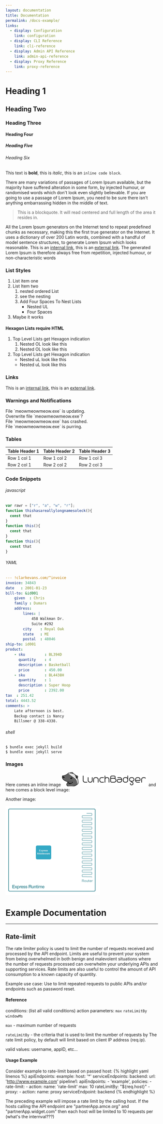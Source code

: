 ```yaml
---
layout: documentation
title: Documentation
permalink: /docs-example/
links:
  - display: Configuration
    link: configuration
  - display: CLI Reference
    link: cli-reference
  - display: Admin API Reference
    link: admin-api-reference
  - display: Proxy Reference
    link: proxy-reference
---
```

# Heading 1
## Heading Two
### Heading Three
#### Heading Four
##### Heading Five
###### Heading Six

This text is **bold**, this is *italic*, this is an `inline code block`.

There are many variations of passages of Lorem Ipsum available, but the majority have suffered alteration in some form, by injected humour, or randomised words which don't look even slightly believable. If you are going to use a passage of Lorem Ipsum, you need to be sure there isn't anything embarrassing hidden in the middle of text.

> This is a blockquote. It will read centered and full length of the area it resides in.

All the Lorem Ipsum generators on the Internet tend to repeat predefined chunks as necessary, making this the first true generator on the Internet. It uses a dictionary of over 200 Latin words, combined with a handful of model sentence structures, to generate Lorem Ipsum which looks reasonable. This is an [internal link](#error-code-definitions), this is an [external link](http://google.com). The generated Lorem Ipsum is therefore always free from repetition, injected humour, or non-characteristic words

### List Styles

1. List item one
2. List Item two
    1. nested ordered List
    2. see the nesting
    3. Add Four Spaces To Nest Lists
        - Nested UL
        - Four Spaces
3. Maybe it works

#### Hexagon Lists require HTML

<ol class="hexagon-list" markdown="1">
<li>Top Level Lists get Hexagon indication
<ol>
<li>Nested OL look like this</li>
<li>Nested OL look like this</li>
</ol>
</li>
<li>Top Level Lists get Hexagon indication
<ul>
<li>Nested uL look like this</li>
<li>Nested uL look like this</li>
</ul>
</li>
</ol>

### Links

This is an [internal link](#error-code-definitions), this is an [external link](http://google.com).

### Warnings and Notifications

<aside class="notice" mardown="1">
File `meowmeowmeow.exe` is updating.
</aside>

<aside class="warning" mardown="1">
Overwrite file `meowmeowmeow.exe`?
</aside>

<aside class="error" mardown="1">
File `meowmeowmeow.exe` has crashed.
</aside>

<aside class="success" mardown="1">
File `meowmeowmeow.exe` is purring.
</aside>

### Tables

Table Header 1 | Table Header 2 | Table Header 3
-------------- | -------------- | --------------
Row 1 col 1 | Row 1 col 2 | Row 1 col 3
Row 2 col 1 | Row 2 col 2 | Row 2 col 3

### Code Snippets

###### javascript

```javascript
var rawr = ["r", "a", "w", "r"];
function thishasareallylongnamesoleck(){
  const that
}
function this(){
  const that
}
function this(){
  const that
}
```

###### YAML

```yaml
--- !clarkevans.com/^invoice
invoice: 34843
date   : 2001-01-23
bill-to: &id001
    given  : Chris
    family : Dumars
    address:
        lines: |
            458 Walkman Dr.
            Suite #292
        city    : Royal Oak
        state   : MI
        postal  : 48046
ship-to: id001
product:
    - sku         : BL394D
      quantity    : 4
      description : Basketball
      price       : 450.00
    - sku         : BL4438H
      quantity    : 1
      description : Super Hoop
      price       : 2392.00
tax  : 251.42
total: 4443.52
comments: >
    Late afternoon is best.
    Backup contact is Nancy
    Billsmer @ 338-4338.
```

###### shell

```shell
$ bundle exec jekyll build
$ bundle exec jekyll serve
```

### Images

Here comes an inline image ![inline image](/assets/img/lb-logo-mono.png) and here comes a block level image:

Another image:

![inline image](/assets/img/Marchitecture_Express-As-We-Know-it_01.png)

# Example Documentation
---

## Rate-limit
The rate limiter policy is used to limit the number of requests received and processed by the API endpoint. Limits are useful to prevent your system from being overwhelmed in both benign and malevolent situations where the number of requests processed can overwhelm your underlying APIs and supporting services. Rate limits are also useful to control the amount of API consumption to a known capacity of quantity.

Example use case:
Use to limit repeated requests to public APIs and/or endpoints such as password reset.

#### Reference
conditions: (list all valid conditions)
action parameters:
`max`
`rateLimitBy`
`windowMs`


`max` - maximum number of requests

`rateLimitBy` - the criteria that is used to limit the number of requests by
The rate limit policy, by default will limit based on client IP address (req.ip).

valid values: username, appID, etc...

#### Usage Example


Consider example to rate-limit based on passed host:
{% highlight yaml linenos %}
apiEndpoints:
  example:
    host: '*'
serviceEndpoints:
  backend:
    url: 'http://www.example.com'
pipeline1:
    apiEndpoints:
      - 'example',
    policies:
      - rate-limit:
        -
          action:
            name: 'rate-limit'
            max: 10
            rateLimitBy: "${req.host}"
      - proxy:
        -
          action:
            name: proxy
            serviceEndpoint: backend
{% endhighlight %}

The preceding example will impose a rate limit by the calling host.  If the hosts calling the API endpoint are "partnerApp.amce.org" and "partnerApp.widget.com" then each host will be limited to 10 requests per (what's the internval???)
